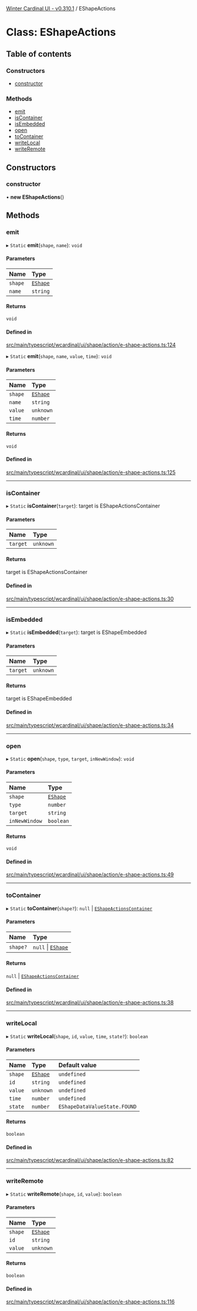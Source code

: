 [Winter Cardinal UI - v0.310.1](../index.md) / EShapeActions

# Class: EShapeActions

## Table of contents

### Constructors

- [constructor](EShapeActions.md#constructor)

### Methods

- [emit](EShapeActions.md#emit)
- [isContainer](EShapeActions.md#iscontainer)
- [isEmbedded](EShapeActions.md#isembedded)
- [open](EShapeActions.md#open)
- [toContainer](EShapeActions.md#tocontainer)
- [writeLocal](EShapeActions.md#writelocal)
- [writeRemote](EShapeActions.md#writeremote)

## Constructors

### constructor

• **new EShapeActions**()

## Methods

### emit

▸ `Static` **emit**(`shape`, `name`): `void`

#### Parameters

| Name | Type |
| :------ | :------ |
| `shape` | [`EShape`](../interfaces/EShape.md) |
| `name` | `string` |

#### Returns

`void`

#### Defined in

[src/main/typescript/wcardinal/ui/shape/action/e-shape-actions.ts:124](https://github.com/winter-cardinal/winter-cardinal-ui/blob/v0.310.1/src/main/typescript/wcardinal/ui/shape/action/e-shape-actions.ts#L124)

▸ `Static` **emit**(`shape`, `name`, `value`, `time`): `void`

#### Parameters

| Name | Type |
| :------ | :------ |
| `shape` | [`EShape`](../interfaces/EShape.md) |
| `name` | `string` |
| `value` | `unknown` |
| `time` | `number` |

#### Returns

`void`

#### Defined in

[src/main/typescript/wcardinal/ui/shape/action/e-shape-actions.ts:125](https://github.com/winter-cardinal/winter-cardinal-ui/blob/v0.310.1/src/main/typescript/wcardinal/ui/shape/action/e-shape-actions.ts#L125)

___

### isContainer

▸ `Static` **isContainer**(`target`): target is EShapeActionsContainer

#### Parameters

| Name | Type |
| :------ | :------ |
| `target` | `unknown` |

#### Returns

target is EShapeActionsContainer

#### Defined in

[src/main/typescript/wcardinal/ui/shape/action/e-shape-actions.ts:30](https://github.com/winter-cardinal/winter-cardinal-ui/blob/v0.310.1/src/main/typescript/wcardinal/ui/shape/action/e-shape-actions.ts#L30)

___

### isEmbedded

▸ `Static` **isEmbedded**(`target`): target is EShapeEmbedded

#### Parameters

| Name | Type |
| :------ | :------ |
| `target` | `unknown` |

#### Returns

target is EShapeEmbedded

#### Defined in

[src/main/typescript/wcardinal/ui/shape/action/e-shape-actions.ts:34](https://github.com/winter-cardinal/winter-cardinal-ui/blob/v0.310.1/src/main/typescript/wcardinal/ui/shape/action/e-shape-actions.ts#L34)

___

### open

▸ `Static` **open**(`shape`, `type`, `target`, `inNewWindow`): `void`

#### Parameters

| Name | Type |
| :------ | :------ |
| `shape` | [`EShape`](../interfaces/EShape.md) |
| `type` | `number` |
| `target` | `string` |
| `inNewWindow` | `boolean` |

#### Returns

`void`

#### Defined in

[src/main/typescript/wcardinal/ui/shape/action/e-shape-actions.ts:49](https://github.com/winter-cardinal/winter-cardinal-ui/blob/v0.310.1/src/main/typescript/wcardinal/ui/shape/action/e-shape-actions.ts#L49)

___

### toContainer

▸ `Static` **toContainer**(`shape?`): ``null`` \| [`EShapeActionsContainer`](../interfaces/EShapeActionsContainer.md)

#### Parameters

| Name | Type |
| :------ | :------ |
| `shape?` | ``null`` \| [`EShape`](../interfaces/EShape.md) |

#### Returns

``null`` \| [`EShapeActionsContainer`](../interfaces/EShapeActionsContainer.md)

#### Defined in

[src/main/typescript/wcardinal/ui/shape/action/e-shape-actions.ts:38](https://github.com/winter-cardinal/winter-cardinal-ui/blob/v0.310.1/src/main/typescript/wcardinal/ui/shape/action/e-shape-actions.ts#L38)

___

### writeLocal

▸ `Static` **writeLocal**(`shape`, `id`, `value`, `time`, `state?`): `boolean`

#### Parameters

| Name | Type | Default value |
| :------ | :------ | :------ |
| `shape` | [`EShape`](../interfaces/EShape.md) | `undefined` |
| `id` | `string` | `undefined` |
| `value` | `unknown` | `undefined` |
| `time` | `number` | `undefined` |
| `state` | `number` | `EShapeDataValueState.FOUND` |

#### Returns

`boolean`

#### Defined in

[src/main/typescript/wcardinal/ui/shape/action/e-shape-actions.ts:82](https://github.com/winter-cardinal/winter-cardinal-ui/blob/v0.310.1/src/main/typescript/wcardinal/ui/shape/action/e-shape-actions.ts#L82)

___

### writeRemote

▸ `Static` **writeRemote**(`shape`, `id`, `value`): `boolean`

#### Parameters

| Name | Type |
| :------ | :------ |
| `shape` | [`EShape`](../interfaces/EShape.md) |
| `id` | `string` |
| `value` | `unknown` |

#### Returns

`boolean`

#### Defined in

[src/main/typescript/wcardinal/ui/shape/action/e-shape-actions.ts:116](https://github.com/winter-cardinal/winter-cardinal-ui/blob/v0.310.1/src/main/typescript/wcardinal/ui/shape/action/e-shape-actions.ts#L116)

